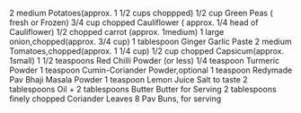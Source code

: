 2 medium Potatoes(approx. 1 1/2 cups choppped)
1/2 cup Green Peas ( fresh or Frozen)
3/4 cup chopped Cauliflower ( approx. 1/4 head of Cauliflower)
1/2 chopped carrot (approx. 1medium)
1 large onion,chopped(approx. 3/4 cup)
1 tablespoon Ginger Garlic Paste
2 medium Tomatoes,chopped(approx. 1 1/4 cup)
1/2 cup chopped Capsicum(approx. 1small)
1 1/2 teaspoons Red Chilli Powder (or less)
1/4 teaspoon Turmeric Powder
1 teaspoon Cumin-Coriander Powder,optional
1 teaspoon Redymade Pav Bhaji Masala Powder
1 teaspoon Lemon Juice
Salt to taste
2 tablespoons Oil + 2 tablespoons Butter
Butter for Serving
2 tablespoons finely chopped Coriander Leaves
8 Pav Buns, for serving